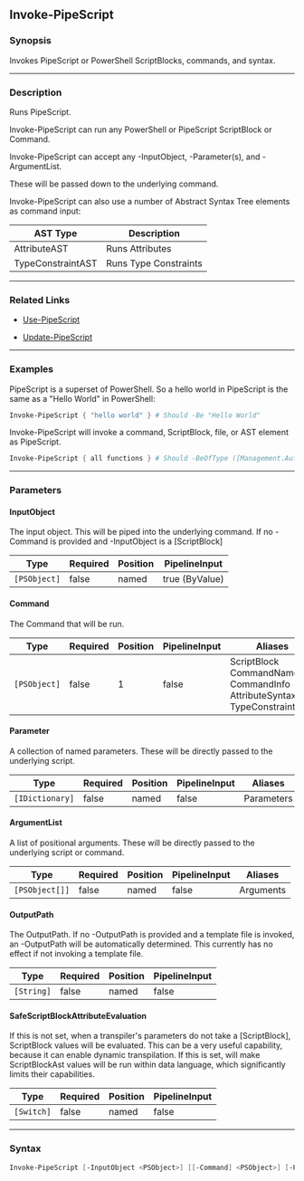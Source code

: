 Invoke-PipeScript
-----------------




### Synopsis
Invokes PipeScript or PowerShell ScriptBlocks, commands, and syntax.



---


### Description

Runs PipeScript.

Invoke-PipeScript can run any PowerShell or PipeScript ScriptBlock or Command.

Invoke-PipeScript can accept any -InputObject, -Parameter(s), and -ArgumentList.

These will be passed down to the underlying command.

Invoke-PipeScript can also use a number of Abstract Syntax Tree elements as command input:

|AST Type                 |Description                            |
|-------------------------|---------------------------------------|
|AttributeAST             |Runs Attributes                        |
|TypeConstraintAST        |Runs Type Constraints                  |



---


### Related Links
* [Use-PipeScript](Use-PipeScript.md)



* [Update-PipeScript](Update-PipeScript.md)





---


### Examples
PipeScript is a superset of PowerShell.
So a hello world in PipeScript is the same as a "Hello World" in PowerShell:

```PowerShell
Invoke-PipeScript { "hello world" } # Should -Be "Hello World"
```
Invoke-PipeScript will invoke a command, ScriptBlock, file, or AST element as PipeScript.

```PowerShell
Invoke-PipeScript { all functions } # Should -BeOfType ([Management.Automation.FunctionInfo])
```


---


### Parameters
#### **InputObject**

The input object.  This will be piped into the underlying command.
If no -Command is provided and -InputObject is a [ScriptBlock]






|Type        |Required|Position|PipelineInput |
|------------|--------|--------|--------------|
|`[PSObject]`|false   |named   |true (ByValue)|



#### **Command**

The Command that will be run.






|Type        |Required|Position|PipelineInput|Aliases                                                                               |
|------------|--------|--------|-------------|--------------------------------------------------------------------------------------|
|`[PSObject]`|false   |1       |false        |ScriptBlock<br/>CommandName<br/>CommandInfo<br/>AttributeSyntaxTree<br/>TypeConstraint|



#### **Parameter**

A collection of named parameters.  These will be directly passed to the underlying script.






|Type           |Required|Position|PipelineInput|Aliases   |
|---------------|--------|--------|-------------|----------|
|`[IDictionary]`|false   |named   |false        |Parameters|



#### **ArgumentList**

A list of positional arguments.  These will be directly passed to the underlying script or command.






|Type          |Required|Position|PipelineInput|Aliases  |
|--------------|--------|--------|-------------|---------|
|`[PSObject[]]`|false   |named   |false        |Arguments|



#### **OutputPath**

The OutputPath.
If no -OutputPath is provided and a template file is invoked, an -OutputPath will be automatically determined.
This currently has no effect if not invoking a template file.






|Type      |Required|Position|PipelineInput|
|----------|--------|--------|-------------|
|`[String]`|false   |named   |false        |



#### **SafeScriptBlockAttributeEvaluation**

If this is not set, when a transpiler's parameters do not take a [ScriptBlock], ScriptBlock values will be evaluated.
This can be a very useful capability, because it can enable dynamic transpilation.
If this is set, will make ScriptBlockAst values will be run within data language, which significantly limits their capabilities.






|Type      |Required|Position|PipelineInput|
|----------|--------|--------|-------------|
|`[Switch]`|false   |named   |false        |





---


### Syntax
```PowerShell
Invoke-PipeScript [-InputObject <PSObject>] [[-Command] <PSObject>] [-Parameter <IDictionary>] [-ArgumentList <PSObject[]>] [-OutputPath <String>] [-SafeScriptBlockAttributeEvaluation] [<CommonParameters>]
```
